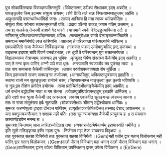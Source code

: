 

  
पुत्र शोकार्दितम्पापा विसञ्ज्ञम्पतितम्भुवि ।विवेष्टमानम् उदीक्ष्य सैक्ष्वाकम् इदम् अब्रवीत्  ॥   
पापङ्कृत्वेव किम् इदम्मम संश्रुत्य संश्रवम् ।शेषे क्षिति तले सन्नः स्थित्याम्स्थातुम्त्वम् अर्हसि  ॥   
आहुःसत्यंहि परमन्धर्मन्धर्मविदो जनाः ।सत्यम् आश्रित्य हि मया त्वञ्च धर्मम्प्रचोदितः  ॥   
संश्रुत्य शैब्यः श्येनाय स्वाम्तनुम्जगती पतिः ।प्रदाय पक्षिणो राजञ् जगाम गतिम् उत्तमाम्  ॥   
तथ ह्य् अलर्कस् तेजस्वी ब्राह्मणे वेद पारगे ।याचमाने स्वके नेत्रे;उद्धृत्याविमना ददौ  ॥   
सरिताम्तु पतिःस्वल्पाम्मर्यादाम्सत्यम् अंवितः ।सत्यानुरोधात् समये वेलाङ्खाम्नातिवर्तते  ॥   
समयञ्च ममार्येमंयदि त्वन्न करिष्यसि ।अग्रतस् ते परित्यक्ता परित्यक्ष्यामि जीवितम्  ॥   
एवम्प्रचोदितो राजा कैकेय्या निर्विशङ्कया ।नाशकत् पाशम् उम्मोक्तुम्बलिर् इन्द्र कृतंयथा  ॥   
उद्भ्रान्त हृदयश् चापि विवर्ण वनदोऽभवत् ।स धुर्यो वै परिस्पन्दन् युग चक्रान्तरंयथा  ॥   
विह्वलाभ्याम्च नेत्राभ्याम् अपश्यन्न् इव भूमिपः ।कृच्छ्राद् धैर्येण संस्तभ्य कैकेयीम् इदम् अब्रवीत्  ॥   
यस् ते मन्त्र कृतः पाणिर् अग्नौ पापे मया धृतः ।तन्त्यजामि स्वजञ्चैव तव पुत्रंसह त्वया  ॥   
ततः पाप समाचारा कैकेयी पार्थिवम्पुनः ।उवाच परुषंवाक्यंवाक्यज्ञा रोष मूर्छिता  ॥   
किम् इदम्भाषसे राजन् वाक्यङ्गर रुजोपमम् ।आनाययितुम् अक्लिष्टम्पुत्रंरामम् इहार्हसि  ॥   
स्थाप्य राज्ये मम सुतङ्कृत्वा रामंवने चरम् ।निह्सपत्नाम्च माङ्कृत्वा कृत कृत्यो भविष्यसि  ॥   
स नुन्न;इव तीक्षेन प्रतोदेन हयोत्तमः ।राजा प्रदोचितोऽभीक्ष्णङ्कैकेयीम् इदम् अब्रवीत्  ॥   
धर्म बन्धेन बद्धोऽस्मि नष्टा च मम चेतना ।ज्येष्ठम्पुत्रम्प्रियंरामन्द्रष्टुम् इच्छामि धार्मिकम्  ॥   
इति राज्ञो वचः श्रुत्वा कैकेयी तद् अनन्तरम् ।स्वयम् एवाब्रवीत् सूतङ्गच्छ त्वंरामम् आनय  ॥   
ततः स राजा तंसूतंसन्न हर्षः सुतम्प्रति ।शोकारक्तेक्षणः श्रीमान् उद्वीक्ष्योवाच धार्मिकः  ॥   
सुमन्त्रः करुणंश्रुत्वा दृष्ट्वा दीनञ्च पार्थिवम् ।प्रगृहीताञ्जलिष्किञ्चित् तस्माद् देशाद् अपाक्रमन्  ॥   
यदा वक्तुम्स्वयन्दैम्यान् न शशाक मही पतिः ।तदा सुमन्त्रम्मन्त्रज्ञा कैकेयी प्रत्युवाच ह  ॥ स मंयमानः कल्याणंहृदयेन ननन्द च  ॥   
सुमन्त्रश् चिन्तयाम् आस त्वरितञ्चोदितस् तया ।व्यक्तंरामोऽभिषेकार्थम् इहायास्यति धर्मवित्  ॥   
इति सूतो मतिङ्कृत्वा हर्षेण महता पुनः ।निर्जगाम महा तेजा राघवस्य दिदृक्षया  ॥   
ततः पुरस्तात् सहसा विनिर्गतो ततः पुरस्तात् सहसा विनिर्गतो ।(Gem)मही पतीन् द्वार गतान् विलोकयन् मही पतीन् द्वार गतान् विलोकयन् ।(Gem)ददर्श पौरान् विविधान् महा धनान् ददर्श पौरान् विविधान् महा धनान् ।(Gem)उपस्थितान् द्वारम् उपेत्य विष्ठितान् उपस्थितान् द्वारम् उपेत्य विष्ठितान्  ॥ (E)(Gem)  
